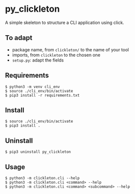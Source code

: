 # py_clickleton

A simple skeleton to structure a CLI application using click.

## To adapt
- package name, from `clickleton/` to the name of your tool
- imports, from `clickleton` to the chosen one
- `setup.py`: adapt the fields


## Requirements
```
$ python3 -m venv cli_env
$ source ./cli_env/bin/activate
$ pip3 install -r requirements.txt
```

## Install
```
$ source ./cli_env/bin/activate
$ pip3 install .
```

## Uninstall
```
$ pip3 uninstall py_clickleton
```

## Usage
```
$ python3 -m clickleton.cli --help
$ python3 -m clickleton.cli <command> --help
$ python3 -m clickleton.cli <command> <subcommand> --help
```

